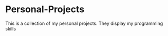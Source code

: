 # Personal-Projects
This is a collection of my personal projects. They display my programming skills

